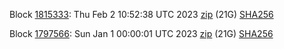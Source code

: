 Block [1815333](https://insight.dash.org/insight/block/000000000000003bf33a3eaa61cefb3880b3ef084c836663feab55ea6770ffe5): Thu Feb  2 10:52:38 UTC 2023 [zip](https://dash-bootstrap-2.ams3.digitaloceanspaces.com/mainnet/2023-02-02/bootstrap.dat.zip) (21G) [SHA256](https://dash-bootstrap-2.ams3.digitaloceanspaces.com/mainnet/2023-02-02/sha256.txt)

Block [1797566](https://insight.dash.org/insight/block/000000000000002a468ff75037e38ae850f07544a91a57b5b7fe08ceecb08e50): Sun Jan  1 00:00:01 UTC 2023 [zip](https://dash-bootstrap-2.ams3.digitaloceanspaces.com/mainnet/2023-01-01/bootstrap.dat.zip) (21G) [SHA256](https://dash-bootstrap-2.ams3.digitaloceanspaces.com/mainnet/2023-01-01/sha256.txt)

